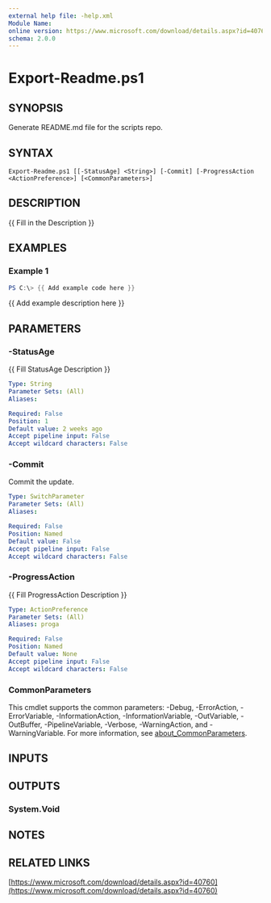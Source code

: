 ```yaml
---
external help file: -help.xml
Module Name:
online version: https://www.microsoft.com/download/details.aspx?id=40760
schema: 2.0.0
---
```


# Export-Readme.ps1

## SYNOPSIS
Generate README.md file for the scripts repo.

## SYNTAX

```
Export-Readme.ps1 [[-StatusAge] <String>] [-Commit] [-ProgressAction <ActionPreference>] [<CommonParameters>]
```

## DESCRIPTION
{{ Fill in the Description }}

## EXAMPLES

### Example 1
```powershell
PS C:\> {{ Add example code here }}
```

{{ Add example description here }}

## PARAMETERS

### -StatusAge
{{ Fill StatusAge Description }}

```yaml
Type: String
Parameter Sets: (All)
Aliases:

Required: False
Position: 1
Default value: 2 weeks ago
Accept pipeline input: False
Accept wildcard characters: False
```

### -Commit
Commit the update.

```yaml
Type: SwitchParameter
Parameter Sets: (All)
Aliases:

Required: False
Position: Named
Default value: False
Accept pipeline input: False
Accept wildcard characters: False
```

### -ProgressAction
{{ Fill ProgressAction Description }}

```yaml
Type: ActionPreference
Parameter Sets: (All)
Aliases: proga

Required: False
Position: Named
Default value: None
Accept pipeline input: False
Accept wildcard characters: False
```

### CommonParameters
This cmdlet supports the common parameters: -Debug, -ErrorAction, -ErrorVariable, -InformationAction, -InformationVariable, -OutVariable, -OutBuffer, -PipelineVariable, -Verbose, -WarningAction, and -WarningVariable. For more information, see [about_CommonParameters](http://go.microsoft.com/fwlink/?LinkID=113216).

## INPUTS

## OUTPUTS

### System.Void
## NOTES

## RELATED LINKS

[https://www.microsoft.com/download/details.aspx?id=40760](https://www.microsoft.com/download/details.aspx?id=40760)

